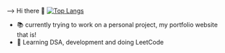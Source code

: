 --> Hi there 👋
[![Top Langs](https://github-readme-stats.vercel.app/api/top-langs/?username=anuraghazra)](https://github.com/L-Lawliet-dn/github-readme-stats)
- 📚 currently trying to work on a personal project, my portfolio website that is!
- 🎢 Learning DSA, development and doing LeetCode
